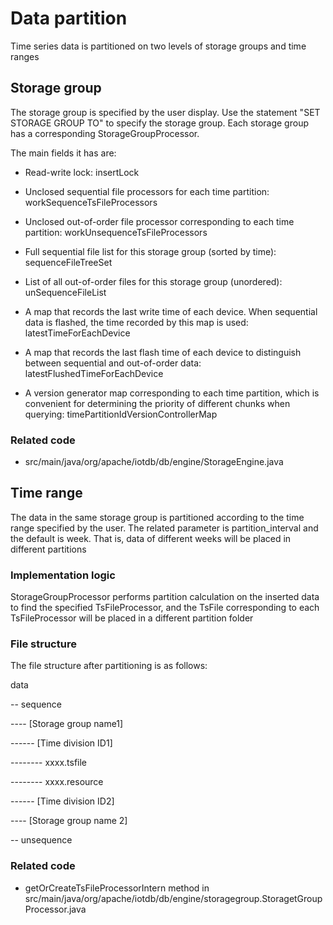 <!--

    Licensed to the Apache Software Foundation (ASF) under one
    or more contributor license agreements.  See the NOTICE file
    distributed with this work for additional information
    regarding copyright ownership.  The ASF licenses this file
    to you under the Apache License, Version 2.0 (the
    "License"); you may not use this file except in compliance
    with the License.  You may obtain a copy of the License at
    
        http://www.apache.org/licenses/LICENSE-2.0
    
    Unless required by applicable law or agreed to in writing,
    software distributed under the License is distributed on an
    "AS IS" BASIS, WITHOUT WARRANTIES OR CONDITIONS OF ANY
    KIND, either express or implied.  See the License for the
    specific language governing permissions and limitations
    under the License.

-->

# Data partition

Time series data is partitioned on two levels of storage groups and time ranges

## Storage group

The storage group is specified by the user display. Use the statement "SET STORAGE GROUP TO" to specify the storage group. Each storage group has a corresponding StorageGroupProcessor.

The main fields it has are:

* Read-write lock: insertLock

* Unclosed sequential file processors for each time partition: workSequenceTsFileProcessors

* Unclosed out-of-order file processor corresponding to each time partition: workUnsequenceTsFileProcessors

* Full sequential file list for this storage group (sorted by time): sequenceFileTreeSet

* List of all out-of-order files for this storage group (unordered): unSequenceFileList

* A map that records the last write time of each device. When sequential data is flashed, the time recorded by this map is used: latestTimeForEachDevice

* A map that records the last flash time of each device to distinguish between sequential and out-of-order data: latestFlushedTimeForEachDevice

* A version generator map corresponding to each time partition, which is convenient for determining the priority of different chunks when querying: timePartitionIdVersionControllerMap


### Related code

* src/main/java/org/apache/iotdb/db/engine/StorageEngine.java


## Time range

The data in the same storage group is partitioned according to the time range specified by the user. The related parameter is partition_interval and the default is week. That is, data of different weeks will be placed in different partitions

### Implementation logic

StorageGroupProcessor performs partition calculation on the inserted data to find the specified TsFileProcessor, and the TsFile corresponding to each TsFileProcessor will be placed in a different partition folder

### File structure

The file structure after partitioning is as follows:

data

-- sequence

---- [Storage group name1]

------ [Time division ID1]

-------- xxxx.tsfile

-------- xxxx.resource

------ [Time division ID2]

---- [Storage group name 2]

-- unsequence

### Related code

* getOrCreateTsFileProcessorIntern  method in src/main/java/org/apache/iotdb/db/engine/storagegroup.StoragetGroupProcessor.java
